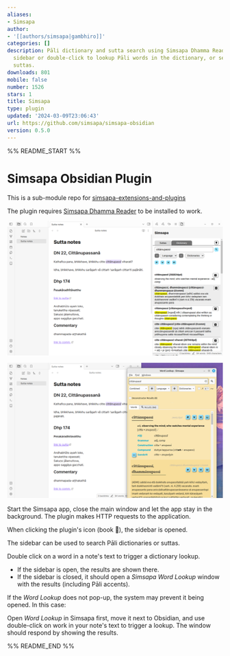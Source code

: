 ```yaml
---
aliases:
- Simsapa
author:
- '[[authors/simsapa|gambhiro]]'
categories: []
description: Pāli dictionary and sutta search using Simsapa Dhamma Reader. Open a
  sidebar or double-click to lookup Pāli words in the dictionary, or search in the
  suttas.
downloads: 801
mobile: false
number: 1526
stars: 1
title: Simsapa
type: plugin
updated: '2024-03-09T23:06:43'
url: https://github.com/simsapa/simsapa-obsidian
version: 0.5.0
---
```


%% README_START %%

# Simsapa Obsidian Plugin

This is a sub-module repo for [simsapa-extensions-and-plugins](https://github.com/simsapa/simsapa-extensions-and-plugins)

The plugin requires [Simsapa Dhamma Reader](https://simsapa.github.io/) to be installed to work.

![Simsapa Sidebar](https://raw.githubusercontent.com/simsapa/simsapa-obsidian/HEAD/images/obsidian-sidebar-cittanupassi-screenshot.png)

![Simsapa Word Lookup](https://raw.githubusercontent.com/simsapa/simsapa-obsidian/HEAD/images/obsidian-word-lookup-cittanupassi-screenshot.png)

Start the Simsapa app, close the main window and let the app stay in the
background. The plugin makes HTTP requests to the application.

When clicking the plugin's icon (book 📓), the sidebar is opened.

The sidebar can be used to search Pāli dictionaries or suttas.

Double click on a word in a note's text to trigger a dictionary lookup.

- If the sidebar is open, the results are shown there.
- If the sidebar is closed, it should open a _Simsapa Word Lookup_ window with the results (including Pāli accents).

If the _Word Lookup_ does not pop-up, the system may prevent it being opened. In this case:

Open _Word Lookup_ in Simsapa first, move it next to Obsidian, and use double-click on work in your note's text to trigger a lookup. The window should respond by showing the results.


%% README_END %%